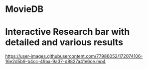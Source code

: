 # MovieDB

# Interactive Research bar with detailed and various results


https://user-images.githubusercontent.com/77986052/172074106-16e2d5b9-b4cc-49aa-9a37-d8827a41e6ce.mp4

